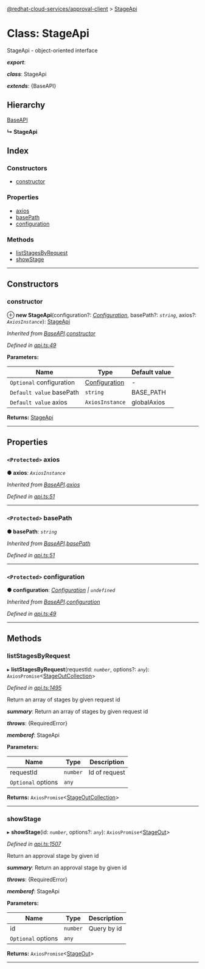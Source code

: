[@redhat-cloud-services/approval-client](../README.md) > [StageApi](../classes/stageapi.md)

# Class: StageApi

StageApi - object-oriented interface

*__export__*: 

*__class__*: StageApi

*__extends__*: {BaseAPI}

## Hierarchy

 [BaseAPI](baseapi.md)

**↳ StageApi**

## Index

### Constructors

* [constructor](stageapi.md#constructor)

### Properties

* [axios](stageapi.md#axios)
* [basePath](stageapi.md#basepath)
* [configuration](stageapi.md#configuration)

### Methods

* [listStagesByRequest](stageapi.md#liststagesbyrequest)
* [showStage](stageapi.md#showstage)

---

## Constructors

<a id="constructor"></a>

###  constructor

⊕ **new StageApi**(configuration?: *[Configuration](configuration.md)*, basePath?: *`string`*, axios?: *`AxiosInstance`*): [StageApi](stageapi.md)

*Inherited from [BaseAPI](baseapi.md).[constructor](baseapi.md#constructor)*

*Defined in [api.ts:49](https://github.com/RedHatInsights/javascript-clients/blob/master/packages/approval/api.ts#L49)*

**Parameters:**

| Name | Type | Default value |
| ------ | ------ | ------ |
| `Optional` configuration | [Configuration](configuration.md) | - |
| `Default value` basePath | `string` |  BASE_PATH |
| `Default value` axios | `AxiosInstance` |  globalAxios |

**Returns:** [StageApi](stageapi.md)

___

## Properties

<a id="axios"></a>

### `<Protected>` axios

**● axios**: *`AxiosInstance`*

*Inherited from [BaseAPI](baseapi.md).[axios](baseapi.md#axios)*

*Defined in [api.ts:51](https://github.com/RedHatInsights/javascript-clients/blob/master/packages/approval/api.ts#L51)*

___
<a id="basepath"></a>

### `<Protected>` basePath

**● basePath**: *`string`*

*Inherited from [BaseAPI](baseapi.md).[basePath](baseapi.md#basepath)*

*Defined in [api.ts:51](https://github.com/RedHatInsights/javascript-clients/blob/master/packages/approval/api.ts#L51)*

___
<a id="configuration"></a>

### `<Protected>` configuration

**● configuration**: *[Configuration](configuration.md) \| `undefined`*

*Inherited from [BaseAPI](baseapi.md).[configuration](baseapi.md#configuration)*

*Defined in [api.ts:49](https://github.com/RedHatInsights/javascript-clients/blob/master/packages/approval/api.ts#L49)*

___

## Methods

<a id="liststagesbyrequest"></a>

###  listStagesByRequest

▸ **listStagesByRequest**(requestId: *`number`*, options?: *`any`*): `AxiosPromise`<[StageOutCollection](../interfaces/stageoutcollection.md)>

*Defined in [api.ts:1495](https://github.com/RedHatInsights/javascript-clients/blob/master/packages/approval/api.ts#L1495)*

Return an array of stages by given request id

*__summary__*: Return an array of stages by given request id

*__throws__*: {RequiredError}

*__memberof__*: StageApi

**Parameters:**

| Name | Type | Description |
| ------ | ------ | ------ |
| requestId | `number` |  Id of request |
| `Optional` options | `any` |

**Returns:** `AxiosPromise`<[StageOutCollection](../interfaces/stageoutcollection.md)>

___
<a id="showstage"></a>

###  showStage

▸ **showStage**(id: *`number`*, options?: *`any`*): `AxiosPromise`<[StageOut](../modules/stageout.md)>

*Defined in [api.ts:1507](https://github.com/RedHatInsights/javascript-clients/blob/master/packages/approval/api.ts#L1507)*

Return an approval stage by given id

*__summary__*: Return an approval stage by given id

*__throws__*: {RequiredError}

*__memberof__*: StageApi

**Parameters:**

| Name | Type | Description |
| ------ | ------ | ------ |
| id | `number` |  Query by id |
| `Optional` options | `any` |

**Returns:** `AxiosPromise`<[StageOut](../modules/stageout.md)>

___

